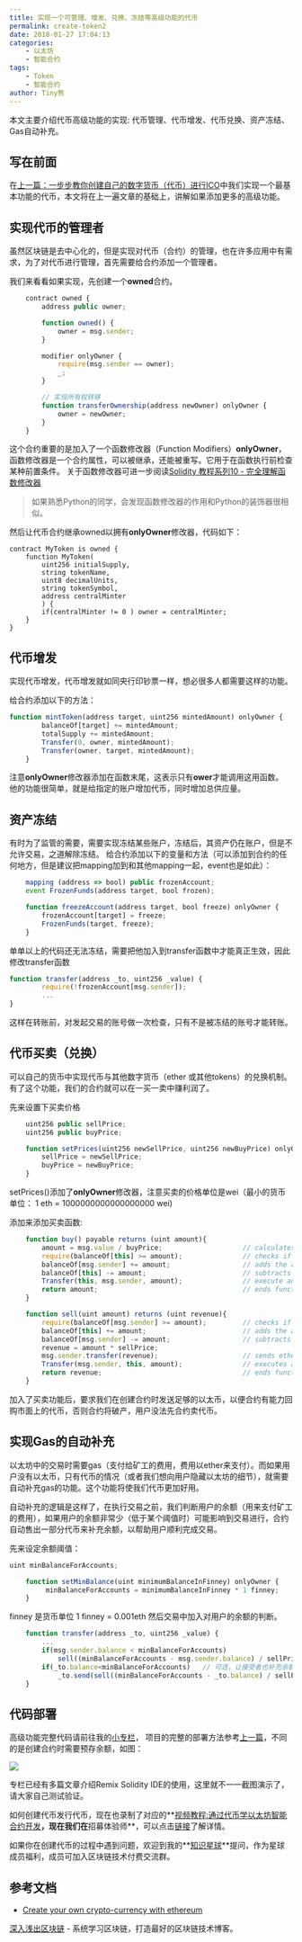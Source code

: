 ```yaml
---
title: 实现一个可管理、增发、兑换、冻结等高级功能的代币
permalink: create-token2
date: 2018-01-27 17:04:13
categories: 
    - 以太坊
    - 智能合约
tags:
    - Token
    - 智能合约
author: Tiny熊
---
```


本文主要介绍代币高级功能的实现: 代币管理、代币增发、代币兑换、资产冻结、Gas自动补充。
<!-- more -->

## 写在前面

在[上一篇：一步步教你创建自己的数字货币（代币）进行ICO](https://learnblockchain.cn/2018/01/12/create_token/)中我们实现一个最基本功能的代币，本文将在上一遍文章的基础上，讲解如果添加更多的高级功能。


## 实现代币的管理者
虽然区块链是去中心化的，但是实现对代币（合约）的管理，也在许多应用中有需求，为了对代币进行管理，首先需要给合约添加一个管理者。

我们来看看如果实现，先创建一个**owned**合约。

```js
    contract owned {
        address public owner;

        function owned() {
            owner = msg.sender;
        }

        modifier onlyOwner {
            require(msg.sender == owner);
            _;
        }

        // 实现所有权转移
        function transferOwnership(address newOwner) onlyOwner {
            owner = newOwner;
        }
    }
```

这个合约重要的是加入了一个函数修改器（Function Modifiers）**onlyOwner**，函数修改器是一个合约属性，可以被继承，还能被重写。它用于在函数执行前检查某种前置条件。
关于函数修改器可进一步阅读[Solidity 教程系列10 - 完全理解函数修改器](https://learnblockchain.cn/2018/04/09/solidity-modify/)

> 如果熟悉Python的同学，会发现函数修改器的作用和Python的装饰器很相似。

然后让代币合约继承owned以拥有**onlyOwner**修改器，代码如下：
```
contract MyToken is owned {
    function MyToken(
        uint256 initialSupply,
        string tokenName,
        uint8 decimalUnits,
        string tokenSymbol,
        address centralMinter
        ) {
        if(centralMinter != 0 ) owner = centralMinter;
    }
}
```

## 代币增发

实现代币增发，代币增发就如同央行印钞票一样，想必很多人都需要这样的功能。

给合约添加以下的方法：
```js
function mintToken(address target, uint256 mintedAmount) onlyOwner {
        balanceOf[target] += mintedAmount;
        totalSupply += mintedAmount;
        Transfer(0, owner, mintedAmount);
        Transfer(owner, target, mintedAmount);
    }
```
注意**onlyOwner**修改器添加在函数末尾，这表示只有**ower**才能调用这用函数。
他的功能很简单，就是给指定的账户增加代币，同时增加总供应量。

## 资产冻结
有时为了监管的需要，需要实现冻结某些账户，冻结后，其资产仍在账户，但是不允许交易，之道解除冻结。
给合约添加以下的变量和方法（可以添加到合约的任何地方，但是建议把mapping加到和其他mapping一起，event也是如此）：
```js
    mapping (address => bool) public frozenAccount;
    event FrozenFunds(address target, bool frozen);

    function freezeAccount(address target, bool freeze) onlyOwner {
        frozenAccount[target] = freeze;
        FrozenFunds(target, freeze);
    }
```
单单以上的代码还无法冻结，需要把他加入到transfer函数中才能真正生效，因此修改transfer函数
```js
function transfer(address _to, uint256 _value) {
        require(!frozenAccount[msg.sender]);
        ...
}
```
这样在转账前，对发起交易的账号做一次检查，只有不是被冻结的账号才能转账。


## 代币买卖（兑换）

可以自己的货币中实现代币与其他数字货币（ether 或其他tokens）的兑换机制。有了这个功能，我们的合约就可以在一买一卖中赚利润了。

先来设置下买卖价格
```js
    uint256 public sellPrice;
    uint256 public buyPrice;

    function setPrices(uint256 newSellPrice, uint256 newBuyPrice) onlyOwner {
        sellPrice = newSellPrice;
        buyPrice = newBuyPrice;
    }
```
setPrices()添加了**onlyOwner**修改器，注意买卖的价格单位是wei（最小的货币单位： 1 eth = 1000000000000000000 wei)

添加来添加买卖函数:
```js
    function buy() payable returns (uint amount){
        amount = msg.value / buyPrice;                    // calculates the amount
        require(balanceOf[this] >= amount);               // checks if it has enough to sell
        balanceOf[msg.sender] += amount;                  // adds the amount to buyer's balance
        balanceOf[this] -= amount;                        // subtracts amount from seller's balance
        Transfer(this, msg.sender, amount);               // execute an event reflecting the change
        return amount;                                    // ends function and returns
    }

    function sell(uint amount) returns (uint revenue){
        require(balanceOf[msg.sender] >= amount);         // checks if the sender has enough to sell
        balanceOf[this] += amount;                        // adds the amount to owner's balance
        balanceOf[msg.sender] -= amount;                  // subtracts the amount from seller's balance
        revenue = amount * sellPrice;
        msg.sender.transfer(revenue);                     // sends ether to the seller: it's important to do this last to prevent recursion attacks
        Transfer(msg.sender, this, amount);               // executes an event reflecting on the change
        return revenue;                                   // ends function and returns
    }

```
加入了买卖功能后，要求我们在创建合约时发送足够的以太币，以便合约有能力回购市面上的代币，否则合约将破产，用户没法先合约卖代币。

## 实现Gas的自动补充

以太坊中的交易时需要gas（支付给矿工的费用，费用以ether来支付）。而如果用户没有以太币，只有代币的情况（或者我们想向用户隐藏以太坊的细节），就需要自动补充gas的功能。这个功能将使我们代币更加好用。

自动补充的逻辑是这样了，在执行交易之前，我们判断用户的余额（用来支付矿工的费用），如果用户的余额非常少（低于某个阈值时）可能影响到交易进行，合约自动售出一部分代币来补充余额，以帮助用户顺利完成交易。

先来设定余额阈值：
```js
uint minBalanceForAccounts;

    function setMinBalance(uint minimumBalanceInFinney) onlyOwner {
         minBalanceForAccounts = minimumBalanceInFinney * 1 finney;
    }
```
finney 是货币单位 1 finney = 0.001eth
然后交易中加入对用户的余额的判断。
```js
    function transfer(address _to, uint256 _value) {
        ...
        if(msg.sender.balance < minBalanceForAccounts)
            sell((minBalanceForAccounts - msg.sender.balance) / sellPrice);
        if(_to.balance<minBalanceForAccounts)   // 可选，让接受者也补充余额，以便接受者使用代币。
            _to.send(sell((minBalanceForAccounts - _to.balance) / sellPrice));
    }

```

## 代码部署

高级功能完整代码请前往我的[小专栏](https://xiaozhuanlan.com/blockchaincore)， 项目的完整的部署方法参考[上一篇](https://learnblockchain.cn/2018/01/12/create_token/)，不同的是创建合约时需要预存余额，如图：

![](https://img.learnblockchain.cn/2018/create_adv_token.jpg!wl)

专栏已经有多篇文章介绍Remix Solidity IDE的使用，这里就不一一截图演示了，请大家自己测试验证。

如何创建代币发行代币，现在也录制了对应的**[视频教程:通过代币学以太坊智能合约开发](https://wiki.learnblockchain.cn/course/token.html)**，现在我们在**招募体验师**，可以点击[链接](https://learnblockchain.cn/course)了解详情。

如果你在创建代币的过程中遇到问题，欢迎到我的**[知识星球](https://learnblockchain.cn/images/zsxq.png)**提问，作为星球成员福利，成员可加入区块链技术付费交流群。

## 参考文档
* [Create your own crypto-currency with ethereum](https://ethereum.org/token)

[深入浅出区块链](https://learnblockchain.cn/) - 系统学习区块链，打造最好的区块链技术博客。


